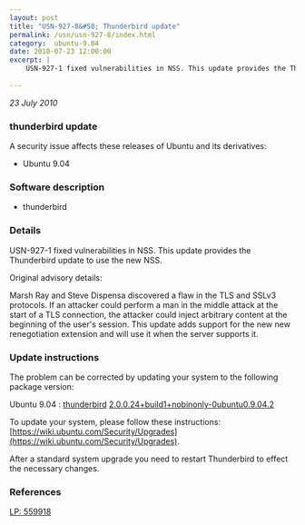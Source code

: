 ```yaml
---
layout: post
title: "USN-927-8&#58; Thunderbird update"
permalink: /usn/usn-927-8/index.html
category:  ubuntu-9.04
date: 2010-07-23 12:00:00
excerpt: |
    USN-927-1 fixed vulnerabilities in NSS. This update provides the Thunderbird update to use the new NSS.
    
--- 
```

 
 

*23 July 2010*

### thunderbird update

A security issue affects these releases of Ubuntu and its derivatives:

* Ubuntu 9.04

### Software description

* thunderbird 

### Details

USN-927-1 fixed vulnerabilities in NSS. This update provides the Thunderbird update to use the new NSS.

Original advisory details:

 Marsh Ray and Steve Dispensa discovered a flaw in the TLS and SSLv3 protocols. If an attacker could perform a man in the middle attack at the start of a TLS connection, the attacker could inject arbitrary content at the beginning of the user&#39;s session. This update adds support for the new new renegotiation extension and will use it when the server supports it. 

### Update instructions

The problem can be corrected by updating your system to the following package version:

Ubuntu 9.04
 : [thunderbird](https://launchpad.net/ubuntu/+source/thunderbird) <span> [2.0.0.24+build1+nobinonly-0ubuntu0.9.04.2](https://launchpad.net/ubuntu/+source/thunderbird/2.0.0.24+build1+nobinonly-0ubuntu0.9.04.2) </span> 

To update your system, please follow these instructions: [https://wiki.ubuntu.com/Security/Upgrades](https://wiki.ubuntu.com/Security/Upgrades).

After a standard system upgrade you need to restart Thunderbird to effect the necessary changes. 

### References

 
 [LP: 559918](https://launchpad.net/bugs/559918)
 

